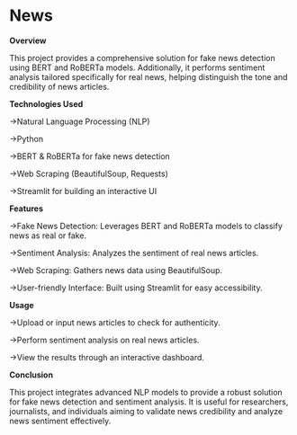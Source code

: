 # News


**Overview**

This project provides a comprehensive solution for fake news detection using BERT and RoBERTa models. Additionally, it performs sentiment analysis tailored specifically for real news, helping distinguish the tone and credibility of news articles.

**Technologies Used**

->Natural Language Processing (NLP)

->Python

->BERT & RoBERTa for fake news detection

->Web Scraping (BeautifulSoup, Requests)

->Streamlit for building an interactive UI

**Features**

->Fake News Detection: Leverages BERT and RoBERTa models to classify news as real or fake.

->Sentiment Analysis: Analyzes the sentiment of real news articles.

->Web Scraping: Gathers news data using BeautifulSoup.

->User-friendly Interface: Built using Streamlit for easy accessibility.

**Usage**

->Upload or input news articles to check for authenticity.

->Perform sentiment analysis on real news articles.

->View the results through an interactive dashboard.

**Conclusion**

This project integrates advanced NLP models to provide a robust solution for fake news detection and sentiment analysis. It is useful for researchers, journalists, and individuals aiming to validate news credibility and analyze news sentiment effectively.
